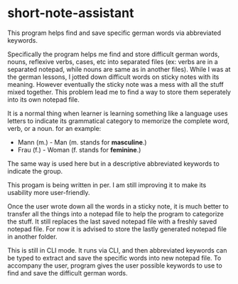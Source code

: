 # short-note-assistant
This program helps find and save specific german words via abbreviated keywords.

Specifically the program helps me find and store difficult german words, nouns, reflexive verbs, cases, etc into separated files (ex: verbs are in a separated notepad, while nouns are same as in another files). While I was at the german lessons, I jotted down difficult words on sticky notes with its meaning. However eventually the sticky note was a mess with all the stuff mixed together. This problem lead me to find a way to store them seperately into its own notepad file. 

It is a normal thing when learner is learning something like a language uses letters to indicate its grammatical category to memorize the complete word, verb, or a noun. for an example:

- Mann (m.) - Man   (m. stands for **masculine**.)
- Frau (f.) - Woman (f. stands for **feminine**.)

The same way is used here but in a descriptive abbreviated keywords to indicate the group.

This progam is being written in per. I am still improving it to make its usability more user-friendly.

Once the user wrote down all the words in a sticky note, it is much better to transfer all the things into a notepad file to help the program to categorize the stuff. It still replaces the last saved notepad file with a freshly saved notepad file. For now it is advised to store the lastly generated notepad file in another folder.

This is still in CLI mode. It runs via CLI, and then abbreviated keywords can be typed to extract and save the specific words into new notepad file. To accompany the user, program gives the user possible keywords to use to find and save the difficult german words. 

